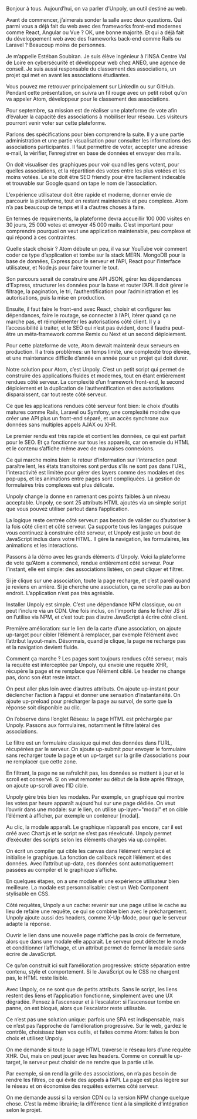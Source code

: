 Bonjour à tous. Aujourd’hui, on va parler d’Unpoly, un outil destiné au web.

Avant de commencer, j’aimerais sonder la salle avec deux questions. Qui parmi vous a déjà fait du web avec des frameworks front-end modernes comme React, Angular ou Vue ? OK, une bonne majorité. Et qui a déjà fait du développement web avec des frameworks back-end comme Rails ou Laravel ? Beaucoup moins de personnes.

Je m’appelle Estéban Soubiran. Je suis élève ingénieur à l’INSA Centre Val de Loire en cybersécurité et développeur web chez ANEO, une agence de conseil. Je suis aussi responsable du classement des associations, un projet qui met en avant les associations étudiantes.

Vous pouvez me retrouver principalement sur LinkedIn ou sur GitHub. Pendant cette présentation, on suivra un fil rouge avec un petit robot qu’on va appeler Atom, développeur pour le classement des associations.

Pour septembre, sa mission est de réaliser une plateforme de vote afin d’évaluer la capacité des associations à mobiliser leur réseau. Les visiteurs pourront venir voter sur cette plateforme.

Parlons des spécifications pour bien comprendre la suite. Il y a une partie administration et une partie visualisation pour consulter les informations des associations participantes. Il faut permettre de voter, accepter une adresse e‑mail, la vérifier, l’enregistrer en base de données et envoyer des mails.

On doit visualiser des graphiques pour voir quand les gens votent, pour quelles associations, et la répartition des votes entre les plus votées et les moins votées. Le site doit être SEO friendly pour être facilement indexable et trouvable sur Google quand on tape le nom de l’association.

L’expérience utilisateur doit être rapide et moderne, donner envie de parcourir la plateforme, tout en restant maintenable et peu complexe. Atom n’a pas beaucoup de temps et il a d’autres choses à faire.

En termes de requirements, la plateforme devra accueillir 100 000 visites en 30 jours, 25 000 votes et envoyer 45 000 mails. C’est important pour comprendre pourquoi on veut une application maintenable, peu complexe et qui répond à ces contraintes.

Quelle stack choisir ? Atom débute un peu, il va sur YouTube voir comment coder ce type d’application et tombe sur la stack MERN. MongoDB pour la base de données, Express pour le serveur et l’API, React pour l’interface utilisateur, et Node.js pour faire tourner le tout.

Son parcours serait de construire une API JSON, gérer les dépendances d’Express, structurer les données pour la base et router l’API. Il doit gérer le filtrage, la pagination, le tri, l’authentification pour l’administration et les autorisations, puis la mise en production.

Ensuite, il faut faire le front-end avec React, choisir et configurer les dépendances, faire le routage, se connecter à l’API, itérer quand ça ne marche pas, et réimplémenter les autorisations côté client. Il y a l’accessibilité à traiter, et le SEO qui n’est pas évident, donc il faudra peut-être un méta‑framework comme Remix ou Next et un second déploiement.

Pour cette plateforme de vote, Atom devrait maintenir deux serveurs en production. Il a trois problèmes: un temps limité, une complexité trop élevée, et une maintenance difficile d’année en année pour un projet qui doit durer.

Notre solution pour Atom, c’est Unpoly. C’est un petit script qui permet de construire des applications fluides et modernes, tout en étant entièrement rendues côté serveur. La complexité d’un framework front-end, le second déploiement et la duplication de l’authentification et des autorisations disparaissent, car tout reste côté serveur.

Ce que les applications rendues côté serveur font bien: le choix d’outils matures comme Rails, Laravel ou Symfony, une complexité moindre que créer une API plus un front-end séparé, et un accès synchrone aux données sans multiples appels AJAX ou XHR.

Le premier rendu est très rapide et contient les données, ce qui est parfait pour le SEO. Et ça fonctionne sur tous les appareils, car on envoie du HTML et le contenu s’affiche même avec de mauvaises connexions.

Ce qui marche moins bien: le retour d’information sur l’interaction peut paraître lent, les états transitoires sont perdus s’ils ne sont pas dans l’URL, l’interactivité est limitée pour gérer des layers comme des modales et des pop‑ups, et les animations entre pages sont compliquées. La gestion de formulaires très complexes est plus délicate.

Unpoly change la donne en ramenant ces points faibles à un niveau acceptable. Unpoly, ce sont 25 attributs HTML ajoutés via un simple script que vous pouvez utiliser partout dans l’application.

La logique reste centrée côté serveur: pas besoin de valider ou d’autoriser à la fois côté client et côté serveur. Ça supporte tous les langages puisque vous continuez à construire côté serveur, et Unpoly est juste un bout de JavaScript inclus dans votre HTML. Il gère la navigation, les formulaires, les animations et les interactions.

Passons à la démo avec les grands éléments d’Unpoly. Voici la plateforme de vote qu’Atom a commencé, rendue entièrement côté serveur. Pour l’instant, elle est simple: des associations listées, on peut cliquer et filtrer.

Si je clique sur une association, toute la page recharge, et c’est pareil quand je reviens en arrière. Si je cherche une association, ça ne scrolle pas au bon endroit. L’application n’est pas très agréable.

Installer Unpoly est simple. C’est une dépendance NPM classique, ou on peut l’inclure via un CDN. Une fois inclus, on l’importe dans le fichier JS si on l’utilise via NPM, et c’est tout: pas d’autre JavaScript à écrire côté client.

Première amélioration: sur le lien de la carte d’une association, on ajoute up-target pour cibler l’élément à remplacer, par exemple l’élément avec l’attribut layout-main. Désormais, quand je clique, la page ne recharge pas et la navigation devient fluide.

Comment ça marche ? Les pages sont toujours rendues côté serveur, mais la requête est interceptée par Unpoly, qui envoie une requête XHR, récupère la page et ne remplace que l’élément ciblé. Le header ne change pas, donc son état reste intact.

On peut aller plus loin avec d’autres attributs. On ajoute up-instant pour déclencher l’action à l’appui et donner une sensation d’instantanéité. On ajoute up-preload pour précharger la page au survol, de sorte que la réponse soit disponible au clic.

On l’observe dans l’onglet Réseau: la page HTML est préchargée par Unpoly. Passons aux formulaires, notamment le filtre latéral des associations.

Le filtre est un formulaire classique qui met des données dans l’URL, récupérées par le serveur. On ajoute up-submit pour envoyer le formulaire sans recharger toute la page et un up-target sur la grille d’associations pour ne remplacer que cette zone.

En filtrant, la page ne se rafraîchit pas, les données se mettent à jour et le scroll est conservé. Si on veut remonter au début de la liste après filtrage, on ajoute up-scroll avec l’ID cible.

Unpoly gère très bien les modales. Par exemple, un graphique qui montre les votes par heure apparaît aujourd’hui sur une page dédiée. On veut l’ouvrir dans une modale: sur le lien, on utilise up-layer="modal" et on cible l’élément à afficher, par exemple un conteneur [modal].

Au clic, la modale apparaît. Le graphique n’apparaît pas encore, car il est créé avec Chart.js et le script ne s’est pas réexécuté. Unpoly permet d’exécuter des scripts selon les éléments chargés via up.compiler.

On écrit un compiler qui cible les canvas dans l’élément remplacé et initialise le graphique. La fonction de callback reçoit l’élément et des données. Avec l’attribut up-data, ces données sont automatiquement passées au compiler et le graphique s’affiche.

En quelques étapes, on a une modale et une expérience utilisateur bien meilleure. La modale est personnalisable: c’est un Web Component stylisable en CSS.

Côté requêtes, Unpoly a un cache: revenir sur une page utilise le cache au lieu de refaire une requête, ce qui se combine bien avec le préchargement. Unpoly ajoute aussi des headers, comme X-Up-Mode, pour que le serveur adapte la réponse.

Ouvrir le lien dans une nouvelle page n’affiche pas la croix de fermeture, alors que dans une modale elle apparaît. Le serveur peut détecter le mode et conditionner l’affichage, et un attribut permet de fermer la modale sans écrire de JavaScript.

Ce qu’on construit ici suit l’amélioration progressive: stricte séparation entre contenu, style et comportement. Si le JavaScript ou le CSS ne chargent pas, le HTML reste lisible.

Avec Unpoly, ce ne sont que de petits attributs. Sans le script, les liens restent des liens et l’application fonctionne, simplement avec une UX dégradée. Pensez à l’ascenseur et à l’escalator: si l’ascenseur tombe en panne, on est bloqué, alors que l’escalator reste utilisable.

Ce n’est pas une solution unique: parfois une SPA est indispensable, mais ce n’est pas l’approche de l’amélioration progressive. Sur le web, gardez le contrôle, choisissez bien vos outils, et faites comme Atom: faites le bon choix et utilisez Unpoly.

On me demande si toute la page HTML traverse le réseau lors d’une requête XHR. Oui, mais on peut jouer avec les headers. Comme on connaît le up-target, le serveur peut choisir de ne rendre que la partie utile.

Par exemple, si on rend la grille des associations, on n’a pas besoin de rendre les filtres, ce qui évite des appels à l’API. La page est plus légère sur le réseau et on économise des requêtes externes côté serveur.

On me demande aussi si la version CDN ou la version NPM change quelque chose. C’est la même librairie; la différence tient à la simplicité d’intégration selon le projet.
